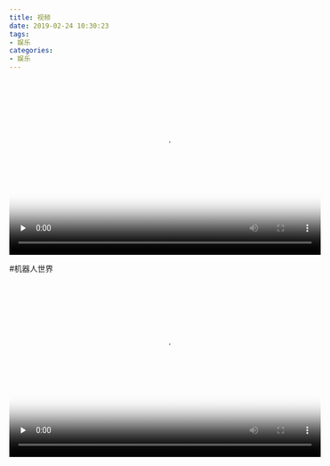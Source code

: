 ```yaml
---
title: 视频
date: 2019-02-24 10:30:23
tags:
- 娱乐
categories:
- 娱乐
---
```



<video width="560" height="315" id="video" controls="" preload="none" poster="http://om2bks7xs.bkt.clouddn.com/2017-08-26-Markdown-Advance-Video.jpg">
      <source id="mp4" src="http://pnbd44c64.bkt.clouddn.com/10%20Amazing%20Robots%20That%20Really%20Exist.mp4" type="video/mp4">
      </video>


#机器人世界

<video width="560" height="315" id="video" controls="" preload="none" poster="http://om2bks7xs.bkt.clouddn.com/2017-08-26-Markdown-Advance-Video.jpg">
      <source id="mp4" src="http://pnbd44c64.bkt.clouddn.com/10%20Amazing%20Robots%20That%20Really%20Exist.mp4" type="video/mp4">
      </video>
